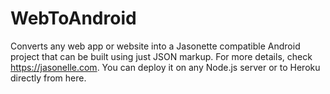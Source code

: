 # WebToAndroid
Converts any web app or website into a Jasonette compatible Android project that can be built using just JSON markup. For more details, check https://jasonelle.com.
You can deploy it on any Node.js server or to Heroku directly from here.
